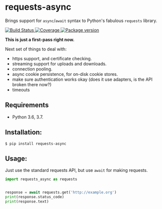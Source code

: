 # requests-async

Brings support for `async`/`await` syntax to Python's fabulous `requests` library.

<p>
<a href="https://travis-ci.org/encode/requests-async">
    <img src="https://travis-ci.org/encode/requests-async.svg?branch=master" alt="Build Status">
</a>
<a href="https://codecov.io/gh/encode/requests-async">
    <img src="https://codecov.io/gh/encode/requests-async/branch/master/graph/badge.svg" alt="Coverage">
</a>
<a href="https://pypi.org/project/requests-async/">
    <img src="https://badge.fury.io/py/requests-async.svg" alt="Package version">
</a>
</p>

**This is just a first-pass right now.**

Next set of things to deal with:

* https support, and certificate checking.
* streaming support for uploads and downloads.
* connection pooling.
* async cookie persistence, for on-disk cookie stores.
* make sure authentication works okay (does it use adapters, is the API broken there now?)
* timeouts

## Requirements

* Python 3.6, 3.7.

## Installation:

```shell
$ pip install requests-async
```

## Usage:

Just use the standard requests API, but use `await` for making requests.

```python
import requests_async as requests


response = await requests.get('http://example.org')
print(response.status_code)
print(response.text)
```
